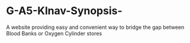 # G-A5-Klnav-Synopsis-
A website providing easy and convenient way to bridge the gap between Blood Banks or Oxygen Cylinder stores 
